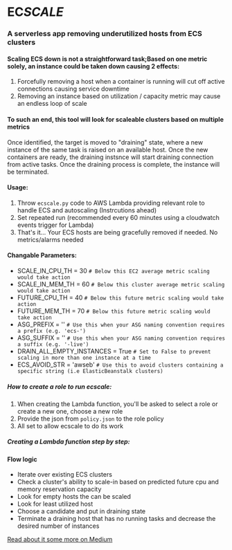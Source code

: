 # EC*SCALE*
### A serverless app removing underutilized hosts from ECS clusters

#### Scaling ECS down is not a straightforward task;Based on one metric solely, an instance could be taken down causing 2 effects:
 1. Forcefully removing a host when a container is running will cut off active connections causing service downtime
 2. Removing an instance based on utilization / capacity metric may cause an endless loop of scale


#### To such an end, this tool will look for scaleable clusters based on multiple metrics
Once identified, the target is moved to "draining" state, where a new instance of the same task is raised on an available host. Once the new containers are ready, the draining instsnce will start draining connection from active tasks.
Once the draining process is complete, the instance will be terminated.


#### Usage:
1. Throw `ecscale.py` code to AWS Lambda providing relevant role to handle ECS and autoscaling (Instrcutions ahead) 
2. Set repeated run (recommended every 60 minutes using a cloudwatch events trigger for Lambda)
3. That's it... Your ECS hosts are being gracefully removed if needed. No metrics/alarms needed

#### Changable Parameters:
* SCALE_IN_CPU_TH = 30 `# Below this EC2 average metric scaling would take action`
* SCALE_IN_MEM_TH = 60 `# Below this cluster average metric scaling would take action`
* FUTURE_CPU_TH = 40 `# Below this future metric scaling would take action`
* FUTURE_MEM_TH = 70 `# Below this future metric scaling would take action`
* ASG_PREFIX = '' `# Use this when your ASG naming convention requires a prefix (e.g. 'ecs-')`
* ASG_SUFFIX = '' `# Use this when your ASG naming convention requires a suffix (e.g. '-live')`
* DRAIN_ALL_EMPTY_INSTANCES = True `# Set to False to prevent scaling in more than one instance at a time`
* ECS_AVOID_STR = 'awseb' `# Use this to avoid clusters containing a specific string (i.e ElasticBeanstalk clusters)`

##### How to create a role to run ecscale:
1. When creating the Lambda function, you'll be asked to select a role or create a new one, choose a new role
2. Provide the json from `policy.json` to the role policy
3. All set to allow ecscale to do its work

##### Creating a Lambda function step by step:

#### Flow logic
* Iterate over existing ECS clusters
* Check a cluster's ability to scale-in based on predicted future cpu and memory reservation capacity
* Look for empty hosts the can be scaled
* Look for least utilized host
* Choose a candidate and put in draining state
* Terminate a draining host that has no running tasks and decrease the desired number of instances

[Read about it some more on Medium](https://medium.com/@omerxx/how-to-scale-in-ecs-hosts-2d0906d2ba)

